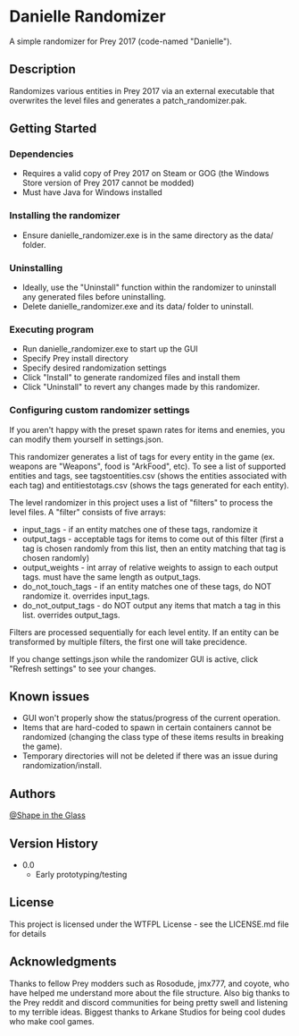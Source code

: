 # Danielle Randomizer

A simple randomizer for Prey 2017 (code-named "Danielle").

## Description

Randomizes various entities in Prey 2017 via an external executable that overwrites the level files and generates a patch_randomizer.pak. 

## Getting Started

### Dependencies

* Requires a valid copy of Prey 2017 on Steam or GOG (the Windows Store version of Prey 2017 cannot be modded)
* Must have Java for Windows installed

### Installing the randomizer

* Ensure danielle_randomizer.exe is in the same directory as the data/ folder.

### Uninstalling

* Ideally, use the "Uninstall" function within the randomizer to uninstall any generated files before uninstalling.
* Delete danielle_randomizer.exe and its data/ folder to uninstall.

### Executing program

* Run danielle_randomizer.exe to start up the GUI
* Specify Prey install directory
* Specify desired randomization settings
* Click "Install" to generate randomized files and install them
* Click "Uninstall" to revert any changes made by this randomizer.

### Configuring custom randomizer settings

If you aren't happy with the preset spawn rates for items and enemies, you can modify them yourself in settings.json.

This randomizer generates a list of tags for every entity in the game (ex. weapons are "Weapons", food is "ArkFood", etc). To see a list of supported entities and tags, see tagstoentities.csv (shows the entities associated with each tag) and entitiestotags.csv (shows the tags generated for each entity).

The level randomizer in this project uses a list of "filters" to process the level files. A "filter" consists of five arrays:

* input_tags - if an entity matches one of these tags, randomize it
* output_tags - acceptable tags for items to come out of this filter (first a tag is chosen randomly from this list, then an entity matching that tag is chosen randomly)
* output_weights - int array of relative weights to assign to each output tags. must have the same length as output_tags.
* do_not_touch_tags - if an entity matches one of these tags, do NOT randomize it. overrides input_tags.
* do_not_output_tags - do NOT output any items that match a tag in this list. overrides output_tags.

Filters are processed sequentially for each level entity. If an entity can be transformed by multiple filters, the first one will take precidence.

If you change settings.json while the randomizer GUI is active, click "Refresh settings" to see your changes.

## Known issues

* GUI won't properly show the status/progress of the current operation.
* Items that are hard-coded to spawn in certain containers cannot be randomized (changing the class type of these items results in breaking the game).
* Temporary directories will not be deleted if there was an issue during randomization/install.

## Authors

[@Shape in the Glass](https://twitter.com/shapeintheglass)

## Version History

* 0.0
    * Early prototyping/testing

## License

This project is licensed under the WTFPL License - see the LICENSE.md file for details

## Acknowledgments

Thanks to fellow Prey modders such as Rosodude, jmx777, and coyote, who have helped me understand more about the file structure. Also big thanks to the Prey reddit and discord communities for being pretty swell and listening to my terrible ideas. Biggest thanks to Arkane Studios for being cool dudes who make cool games.